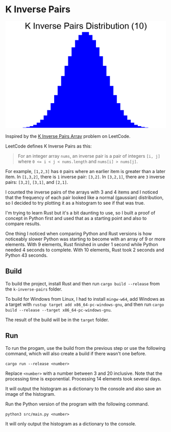 # K Inverse Pairs

![Histogram](media/histogram.gif)

Inspired by the [K Inverse Pairs Array](https://leetcode.com/problems/k-inverse-pairs-array/description/) problem on LeetCode.

LeetCode defines K Inverse Pairs as this:
> For an integer array `nums`, an inverse pair is a pair of integers `[i, j]` where `0 <= i < j < nums.length` and `nums[i] > nums[j]`.

For example, `[1,2,3]` has `0` pairs where an earlier item is greater than a later item.
In `[1,3,2]`, there is `1` inverse pair: `[3,2]`.
In `[3,2,1]`, there are `3` inverse pairs: `[3,2]`, `[3,1]`, and `[2,1]`.

I counted the inverse pairs of the arrays with 3 and 4 items and I noticed that the frequency of each pair looked like a normal (gaussian) distribution, so I decided to try plotting it as a histogram to see if that was true.

I'm trying to learn Rust but it's a bit daunting to use, so I built a proof of concept in Python first and used that as a starting point and also to compare results.

One thing I noticed when comparing Python and Rust versions is how noticeably slower Python was starting to become with an array of 9 or more elements. With 9 elements, Rust finished in under 1 second while Python needed 4 seconds to complete. With 10 elements, Rust took 2 seconds and Python 43 seconds.

## Build

To build the project, install Rust and then run `cargo build --release` from the `k-inverse-pairs` folder.

To build for Windows from Linux, I had to install `mingw-w64`, add Windows as a target with `rustup target add x86_64-pc-windows-gnu`, and then run `cargo build --release --target x86_64-pc-windows-gnu`.

The result of the build will be in the `target` folder.

## Run

To run the progam, use the build from the previous step or use the following command, which will also create a build if there wasn't one before.

```cargo run --release <number>```

Replace `<number>` with a number between 3 and 20 inclusive. Note that the processing time is exponential. Processing 14 elements took several days.

It will output the histogram as a dictionary to the console and also save an image of the histogram.

Run the Python version of the program with the following command.

```python3 src/main.py <number>```

It will only output the histogram as a dictionary to the console.
